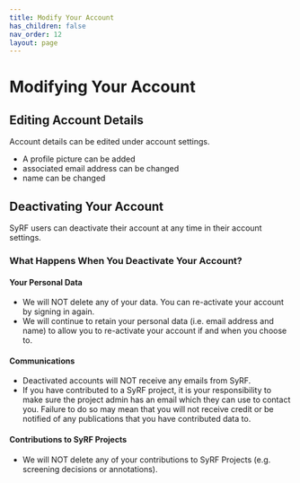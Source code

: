 ```yaml
---
title: Modify Your Account
has_children: false
nav_order: 12
layout: page
---
```


# Modifying Your Account

## Editing Account Details

Account details can be edited under account settings. 
- A profile picture can be added 
- associated email address can be changed
- name can be changed

## Deactivating Your Account

SyRF users can deactivate their account at any time in their account settings.

### What Happens When You Deactivate Your Account?

#### Your Personal Data
- We will NOT delete any of your data. You can re-activate your account by signing in again.
- We will continue to retain your personal data (i.e. email address and name) to allow you to re-activate your account if and when you choose to.

#### Communications
- Deactivated accounts will NOT receive any emails from SyRF.
- If you have contributed to a SyRF project, it is your responsibility to make sure the project admin has an email which they can use to contact you. Failure to do so may mean that you will not receive credit or be notified of any publications that you have contributed data to.

#### Contributions to SyRF Projects
- We will NOT delete any of your contributions to SyRF Projects (e.g. screening decisions or annotations).
